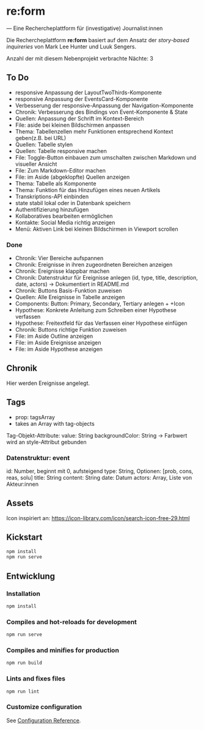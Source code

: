 # re:form

— Eine Rechercheplattform für (investigative) Journalist:innen

Die Rechercheplattform **re:form** basiert auf dem Ansatz der _story-based inquireries_ von Mark Lee Hunter und Luuk Sengers.

Anzahl der mit diesem Nebenprojekt verbrachte Nächte: 3

## To Do

- responsive Anpassung der LayoutTwoThirds-Komponente
- responsive Anpassung der EventsCard-Komponente
- Verbesserung der responsive-Anpassung der Navigation-Komponente
- Chronik: Verbesserung des Bindings von Event-Komponente & State
- Quellen: Anpassung der Schrift im Kontext-Bereich
- File: aside bei kleinen Bildschirmen anpassen
- Thema: Tabellenzellen mehr Funktionen entsprechend Kontext geben(z.B. bei URL)
- Quellen: Tabelle stylen
- Quellen: Tabelle responsive machen
- File: Toggle-Button einbauen zum umschalten zwischen Markdown und visueller Ansicht
- File: Zum Markdown-Editor machen
- File: im Aside (abgeklopfte) Quellen anzeigen
- Thema: Tabelle als Komponente
- Thema: Funktion für das Hinzufügen eines neuen Artikels
- Transkriptions-API einbinden
- state stabil lokal oder in Datenbank speichern
- Authentifizierung hinzufügen
- Kollaboratives bearbeiten ermöglichen
- Kontakte: Social Media richtig anzeigen
- Menü: Aktiven Link bei kleinen Bildschirmen in Viewport scrollen

### Done

- Chronik: Vier Bereiche aufspannen
- Chronik: Ereignisse in ihren zugeordneten Bereichen anzeigen
- Chronik: Ereignisse klappbar machen
- Chronik: Datenstruktur für Ereignisse anlegen (id, type, title, description, date, actors) -> Dokumentiert in README.md
- Chronik: Buttons Basis-Funktion zuweisen
- Quellen: Alle Ereignisse in Tabelle anzeigen
- Components: Button: Primary, Secondary, Tertiary anlegen + +Icon
- Hypothese: Konkrete Anleitung zum Schreiben einer Hypothese verfassen
- Hypothese: Freitextfeld für das Verfassen einer Hypothese einfügen
- Chronik: Buttons richtige Funktion zuweisen
- File: im Aside Outline anzeigen
- File: im Aside Ereignisse anzeigen
- File: im Aside Hypothese anzeigen

## Chronik

Hier werden Ereignisse angelegt.

## Tags

- prop: tagsArray
- takes an Array with tag-objects

Tag-Objekt-Attribute:
value: String
backgroundColor: String -> Farbwert wird an style-Attribut gebunden

### Datenstruktur: event

id: Number, beginnt mit 0, aufsteigend
type: String, Optionen: [prob, cons, reas, solu]
title: String
content: String
date: Datum
actors: Array, Liste von Akteur:innen

## Assets

Icon inspiriert an: https://icon-library.com/icon/search-icon-free-29.html

## Kickstart

```bash
npm install
npm run serve
```

## Entwicklung

### Installation

```bash
npm install
```

### Compiles and hot-reloads for development

```bash
npm run serve
```

### Compiles and minifies for production

```bash
npm run build
```

### Lints and fixes files

```bash
npm run lint
```

### Customize configuration

See [Configuration Reference](https://cli.vuejs.org/config/).
